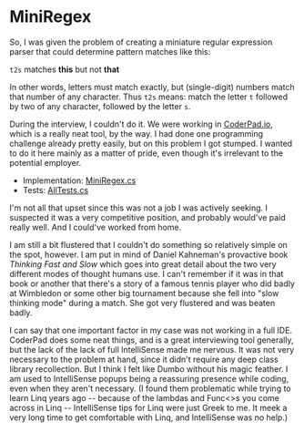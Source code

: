 # MiniRegex

So, I was given the problem of creating a miniature regular expression parser that could determine pattern matches like this:

`t2s` matches **this** but not **that**

In other words, letters must match exactly, but (single-digit) numbers match that number of any character. Thus `t2s` means: match the letter `t` followed by two of any character, followed by the letter `s`.

During the interview, I couldn't do it. We were working in [CoderPad.io](https://coderpad.io/), which is a really neat tool, by the way. I had done one programming challenge already pretty easily, but on this problem I got stumped. I wanted to do it here mainly as a matter of pride, even though it's irrelevant to the potential employer.

- Implementation: [MiniRegex.cs](https://github.com/adamosoftware/MiniRegex/blob/master/MiniRegex/MiniRegex.cs)
- Tests: [AllTests.cs](https://github.com/adamosoftware/MiniRegex/blob/master/Tests/AllTests.cs)

I'm not all that upset since this was not a job I was actively seeking. I suspected it was a very competitive position, and probably would've paid really well. And I could've worked from home.

I am still a bit flustered that I couldn't do something so relatively simple on the spot, however. I am put in mind of Daniel Kahneman's provactive book *Thinking Fast and Slow* which goes into great detail about the two very different modes of thought humans use. I can't remember if it was in that book or another that there's a story of a famous tennis player who did badly at Wimbledon or some other big tournament because she fell into "slow thinking mode" during a match. She got very flustered and was beaten badly.

I can say that one important factor in my case was not working in a full IDE. CoderPad does some neat things, and is a great interviewing tool generally, but the lack of the lack of full IntelliSense made me nervous. It was not very necessary to the problem at hand, since it didn't require any deep class library recollection. But I think I felt like Dumbo without his magic feather. I am used to IntelliSense popups being a reassuring presence while coding, even when they aren't necessary. (I found them problematic while trying to learn Linq years ago -- because of the lambdas and Func<>s you come across in Linq -- IntelliSense tips for Linq were just Greek to me. It meek a very long time to get comfortable with Linq, and IntelliSense was no help.)
